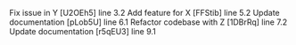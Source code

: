 Fix issue in Y [U2OEh5] line 3.2
Add feature for X [FFStib] line 5.2
Update documentation [pLob5U] line 6.1
Refactor codebase with Z [1DBrRq] line 7.2
Update documentation [r5qEU3] line 9.1
